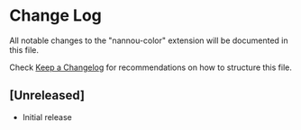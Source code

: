# Change Log

All notable changes to the "nannou-color" extension will be documented in this file.

Check [Keep a Changelog](http://keepachangelog.com/) for recommendations on how to structure this file.

## [Unreleased]

- Initial release